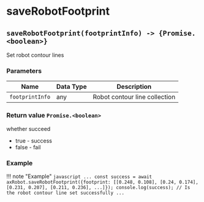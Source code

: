 ﻿# saveRobotFootprint

## `saveRobotFootprint(footprintInfo) -> {Promise.<boolean>}`

Set robot contour lines



### Parameters

| Name  | Data Type | Description                    |
| ---------- |--------|------------------|
| `footprintInfo`     | any |  Robot contour line collection |

### Return value `Promise.<boolean>`

whether succeed

- true - success
- false - fail

### Example
!!! note "Example"
    ```javascript
    ...
    const success = await axRobot.saveRobotFootprint({footprint: [[0.248, 0.108], [0.24, 0.174], [0.231, 0.207], [0.211, 0.236], ...]});
    console.log(success); // Is the robot contour line set successfully
    ...
    ```



